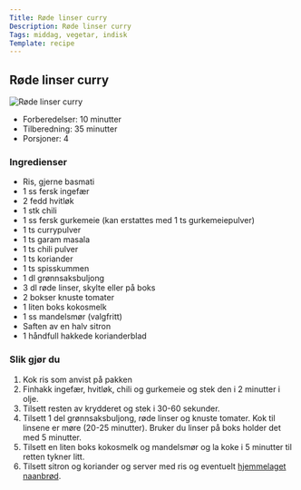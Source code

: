 ```yaml
---
Title: Røde linser curry
Description: Røde linser curry
Tags: middag, vegetar, indisk
Template: recipe
---
```

## Røde linser curry
![Røde linser curry](%assets_url%/redlentils.jpg)

- Forberedelser: 10 minutter
- Tilberedning: 35 minutter
- Porsjoner: 4

### Ingredienser
<!-- for eksempel - 7g tørrgjær -->

- Ris, gjerne basmati
- 1 ss fersk ingefær
- 2 fedd hvitløk
- 1 stk chili
- 1 ss fersk gurkemeie (kan erstattes med 1 ts gurkemeiepulver)
- 1 ts currypulver
- 1 ts garam masala
- 1 ts chili pulver
- 1 ts koriander
- 1 ts spisskummen
- 1 dl grønnsaksbuljong
- 3 dl røde linser, skylte eller på boks
- 2 bokser knuste tomater
- 1 liten boks kokosmelk
- 1 ss mandelsmør (valgfritt)
- Saften av en halv sitron
- 1 håndfull hakkede korianderblad


### Slik gjør du

1. Kok ris som anvist på pakken
2. Finhakk ingefær, hvitløk, chili og gurkemeie og stek den i 2 minutter i olje.
3. Tilsett resten av krydderet og stek i 30-60 sekunder.
4. Tilsett 1 del grønnsaksbuljong, røde linser og knuste tomater. Kok til linsene er møre (20-25 minutter). Bruker du linser på boks holder det med 5 minutter.
5. Tilsett en liten boks kokosmelk og mandelsmør og la koke i 5 minutter til retten tykner litt.
6. Tilsett sitron og koriander og server med ris og eventuelt [hjemmelaget naanbrød](?recipes%2Fnaan-brod).
